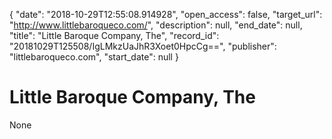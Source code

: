 {
  "date": "2018-10-29T12:55:08.914928", 
  "open_access": false, 
  "target_url": "http://www.littlebaroqueco.com/", 
  "description": null, 
  "end_date": null, 
  "title": "Little Baroque Company, The", 
  "record_id": "20181029T125508/IgLMkzUaJhR3Xoet0HpcCg==", 
  "publisher": "littlebaroqueco.com", 
  "start_date": null
}

# Little Baroque Company, The

None